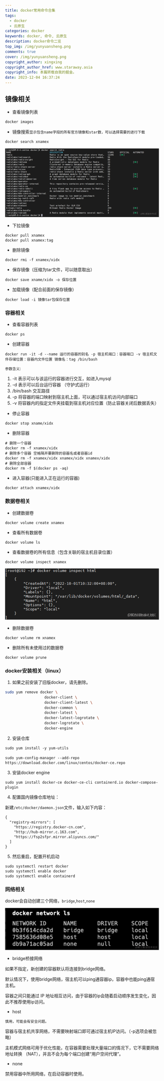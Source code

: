 ```yaml
---
title: docker常用命令合集
tags: 
  - docker
  - 云原生
categories: docker
keywords: docker, 命令, 云原生
description: docker命令二览
top_img: /img/yunyuansheng.png
comments: true
cover: /img/yunyuansheng.png
copyright_author: xingxing
copyright_author_href: www.staraway.asia
copyright_info: 本篇转载自我的掘金。
date: 2023-12-04 16:37:24
---
```


## 镜像相关
- 查看镜像列表
```bash
docker images
```
- 镜像搜索`显示包含name字段的所有官方镜像和star数，可以选择需要的进行下载`

```bash
docker search xnamex
```

![1](../images/docker常用命令合集-1701679683733.png)
- 下拉镜像
```
docker pull xnamex
docker pull xnamex:tag
```
- 删除镜像
```
docker rmi -f xnamex/xidx
```
- 保存镜像（压缩为tar文件，可以随意取出）
```
docker save xname/xidx -o 保存位置
```
- 加载镜像（配合前面的保存镜像）
```
docker load -i 镜像tar包保存位置
```
### 容器相关

- 查看容器列表
```
docker ps
```
- 创建容器

```
docker run -it -d --name 运行的容器的别名 -p 宿主机端口：容器端口 -v 宿主机文件存储位置：容器内文件位置 镜像名：tag /bin/bash
```
`参数含义`:
1. -it 表示可以与该运行的容器进行交互，如进入mysql
2. -d 表示可以后台运行容器 （守护式运行）
3. /bin/bash 交互路径
4. -p 将容器的端口映射到宿主机上面，可以通过宿主机访问内部端口
5. -v 将容器内的指定文件夹挂载到宿主机对应位置（防止容器关闭后数据丢失）

- 停止容器

```
docker stop xname/xidx
```
- 删除容器
```
# 删除一个容器
docker rm -f xnamex/xidx
# 删除多个容器 空格隔开要删除的容器名或者容器id
docker rm -f xnamex/xidx xnamex/xidx xnamex/xidx
# 删除全部容器
docker rm -f $(docker ps -aq)
```
- 进入容器(只能进入正在运行的容器)

```
docker attach xnamex/xidx
```
### 数据卷相关
- 创建数据卷
```
docker volume create xnamex
```
- 查看所有数据卷

```
docker volume ls
```
- 查看数据卷的所有信息（包含关联的宿主机目录位置）
```
docker volume inspect xnamex
```

![2](../images/docker常用命令合集-1701679704149.png)

- 删除数据卷

``` 
docker volume rm xnamex
```
- 删除所有未使用过的数据卷

```
docker volume prune
```

### docker安装相关（linux）
1. 如果之前安装了旧版docker，请先删除。
```bash
sudo yum remove docker \
                  docker-client \
                  docker-client-latest \
                  docker-common \
                  docker-latest \
                  docker-latest-logrotate \
                  docker-logrotate \
                  docker-engine
```

2. 安装仓库
```
sudo yum install -y yum-utils

sudo yum-config-manager --add-repo https://download.docker.com/linux/centos/docker-ce.repo
```

3. 安装docker engine

```
sudo yum install docker-ce docker-ce-cli containerd.io docker-compose-plugin
```

4. 配置国内镜像仓库地址：

新建`/etc/docker/daemon.json`文件，输入如下内容：
```
{
  "registry-mirrors": [
    "https://registry.docker-cn.com",
    "http://hub-mirror.c.163.com",
    "https://fsp2sfpr.mirror.aliyuncs.com/"
  ]
}
```

5. 然后重启，配置开机启动

```
sudo systemctl restart docker
sudo systemctl enable docker
sudo systemctl enable containerd
```

### 网络相关
docker会自动创建三个网络，`bridge`,`host`,`none`


![3](../images/docker常用命令合集-1701679717546.png)


-   bridge桥接网络

如果不指定，新创建的容器默认将连接到bridge网络。

默认情况下，使用bridge网络，宿主机可以ping通容器ip，容器中也能ping通宿主机。

容器之间只能通过 IP 地址相互访问，由于容器的ip会随着启动顺序发生变化，因此不推荐使用ip访问。

-   host

`慎用，可能会有安全问题。`

容器与宿主机共享网络，不需要映射端口即可通过宿主机IP访问。（-p选项会被忽略）

主机模式网络可用于优化性能，在容器需要处理大量端口的情况下，它不需要网络地址转换 （NAT），并且不会为每个端口创建“用户空间代理”。

-   none

禁用容器中所用网络，在启动容器时使用。
